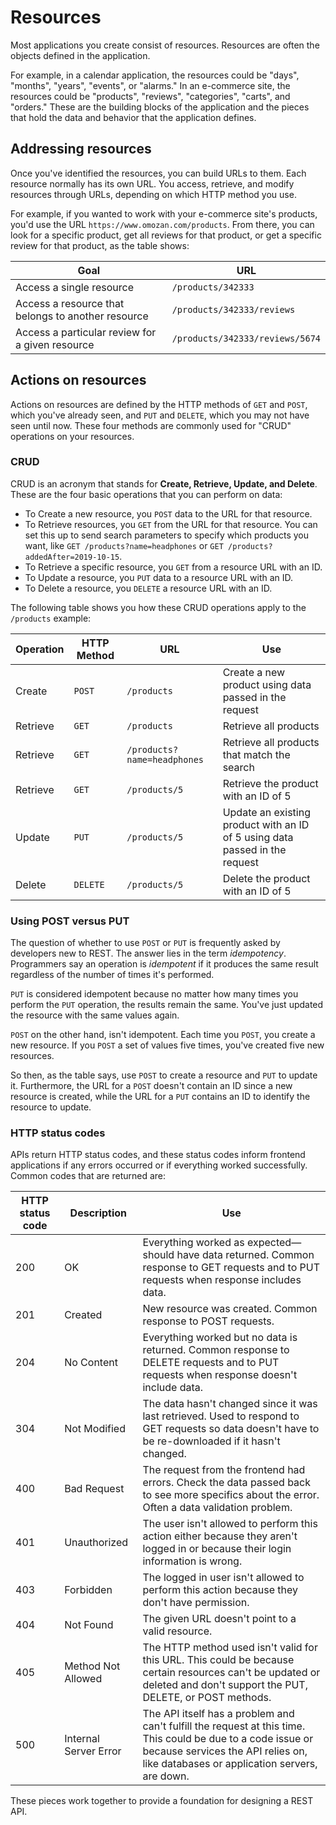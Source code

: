 # Resources

Most applications you create consist of resources. Resources are often the objects defined in the application.

For example, in a calendar application, the resources could be "days", "months", "years", "events", or "alarms." In an e-commerce site, the resources could be "products", "reviews", "categories", "carts", and "orders." These are the building blocks of the application and the pieces that hold the data and behavior that the application defines.

## Addressing resources

Once you've identified the resources, you can build URLs to them. Each resource normally has its own URL. You access, retrieve, and modify resources through URLs, depending on which HTTP method you use.

For example, if you wanted to work with your e-commerce site's products, you'd use the URL `https://www.omozan.com/products`. From there, you can look for a specific product, get all reviews for that product, or get a specific review for that product, as the table shows:

| **Goal**                                           | **URL**                         |
| -------------------------------------------------- | ------------------------------- |
| Access a single resource                           | `/products/342333`              |
| Access a resource that belongs to another resource | `/products/342333/reviews`      |
| Access a particular review for a given resource    | `/products/342333/reviews/5674` |

## Actions on resources

Actions on resources are defined by the HTTP methods of `GET` and `POST`, which you've already seen, and `PUT` and `DELETE`, which you may not have seen until now. These four methods are commonly used for "CRUD" operations on your resources.

### CRUD

CRUD is an acronym that stands for **Create, Retrieve, Update, and Delete**. These are the four basic operations that you can perform on data:

-   To Create a new resource, you `POST` data to the URL for that resource.
-   To Retrieve resources, you `GET` from the URL for that resource. You can set this up to send search parameters to specify which products you want, like `GET /products?name=headphones` or `GET /products?addedAfter=2019-10-15`.
-   To Retrieve a specific resource, you `GET` from a resource URL with an ID.
-   To Update a resource, you `PUT` data to a resource URL with an ID.
-   To Delete a resource, you `DELETE` a resource URL with an ID.

The following table shows you how these CRUD operations apply to the `/products` example:

| **Operation** | **HTTP Method** | **URL**                     | **Use**                                                                     |
| ------------- | --------------- | --------------------------- | --------------------------------------------------------------------------- |
| Create        | `POST`          | `/products`                 | Create a new product using data passed in the request                       |
| Retrieve      | `GET`           | `/products`                 | Retrieve all products                                                       |
| Retrieve      | `GET`           | `/products?name=headphones` | Retrieve all products that match the search                                 |
| Retrieve      | `GET`           | `/products/5`               | Retrieve the product with an ID of 5                                        |
| Update        | `PUT`           | `/products/5`               | Update an existing product with an ID of 5 using data passed in the request |
| Delete        | `DELETE`        | `/products/5`               | Delete the product with an ID of 5                                          |

### Using POST versus PUT

The question of whether to use `POST` or `PUT` is frequently asked by developers new to REST. The answer lies in the term _idempotency_. Programmers say an operation is _idempotent_ if it produces the same result regardless of the number of times it's performed.

`PUT` is considered idempotent because no matter how many times you perform the `PUT` operation, the results remain the same. You've just updated the resource with the same values again.

`POST` on the other hand, isn't idempotent. Each time you `POST`, you create a new resource. If you `POST` a set of values five times, you've created five new resources.

So then, as the table says, use `POST` to create a resource and `PUT` to update it. Furthermore, the URL for a `POST` doesn't contain an ID since a new resource is created, while the URL for a `PUT` contains an ID to identify the resource to update.

### HTTP status codes

APIs return HTTP status codes, and these status codes inform frontend applications if any errors occurred or if everything worked successfully. Common codes that are returned are:

| HTTP status code | Description           | Use                                                                                                                                                                                                |
| ---------------- | --------------------- | -------------------------------------------------------------------------------------------------------------------------------------------------------------------------------------------------- |
| 200              | OK                    | Everything worked as expected—should have data returned. Common response to GET requests and to PUT requests when response includes data.                                                          |
| 201              | Created               | New resource was created. Common response to POST requests.                                                                                                                                        |
| 204              | No Content            | Everything worked but no data is returned. Common response to DELETE requests and to PUT requests when response doesn't include data.                                                              |
| 304              | Not Modified          | The data hasn't changed since it was last retrieved. Used to respond to GET requests so data doesn't have to be re-downloaded if it hasn't changed.                                                |
| 400              | Bad Request           | The request from the frontend had errors. Check the data passed back to see more specifics about the error. Often a data validation problem.                                                       |
| 401              | Unauthorized          | The user isn't allowed to perform this action either because they aren't logged in or because their login information is wrong.                                                                    |
| 403              | Forbidden             | The logged in user isn't allowed to perform this action because they don't have permission.                                                                                                        |
| 404              | Not Found             | The given URL doesn't point to a valid resource.                                                                                                                                                   |
| 405              | Method Not Allowed    | The HTTP method used isn't valid for this URL. This could be because certain resources can't be updated or deleted and don't support the PUT, DELETE, or POST methods.                             |
| 500              | Internal Server Error | The API itself has a problem and can't fulfill the request at this time. This could be due to a code issue or because services the API relies on, like databases or application servers, are down. |

These pieces work together to provide a foundation for designing a REST API.